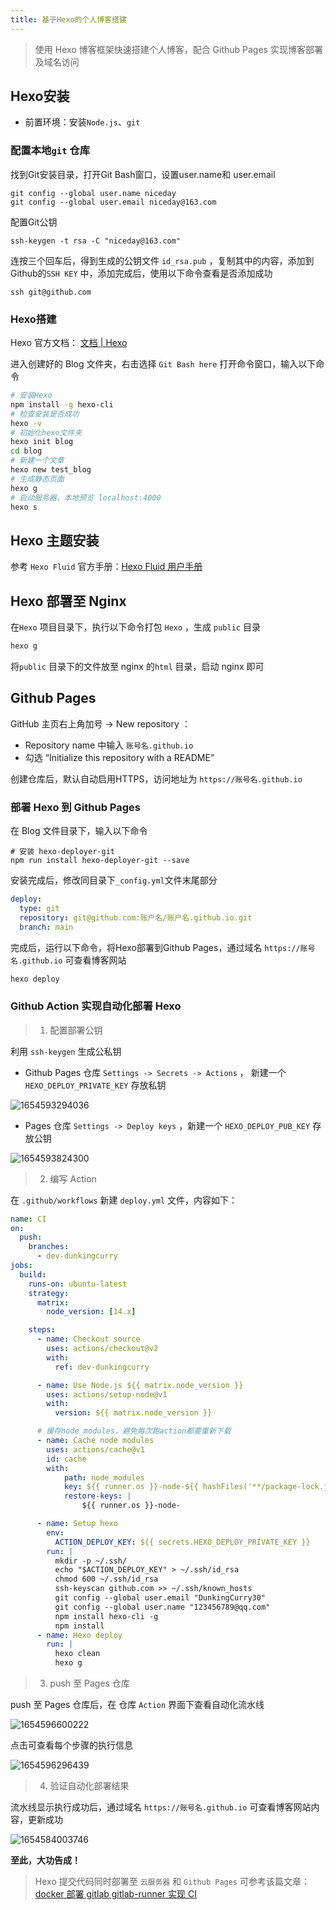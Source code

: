 ```yaml
---
title: 基于Hexo的个人博客搭建
---
```


> 使用 Hexo 博客框架快速搭建个人博客，配合 Github Pages 实现博客部署及域名访问

## Hexo安装

- 前置环境：安装`Node.js`、`git` 

### 配置本地`git` 仓库

 找到Git安装目录，打开Git Bash窗口，设置user.name和 user.email  

```shell
git config --global user.name niceday
git config --global user.email niceday@163.com
```

配置Git公钥

```shell
ssh-keygen -t rsa -C "niceday@163.com"
```

连按三个回车后，得到生成的公钥文件 `id_rsa.pub` ，复制其中的内容，添加到Github的`SSH KEY` 中，添加完成后，使用以下命令查看是否添加成功

```shell
ssh git@github.com
```



### Hexo搭建

Hexo 官方文档：  [文档 | Hexo](https://hexo.io/zh-cn/docs/index.html) 

进入创建好的 Blog 文件夹，右击选择 `Git Bash here` 打开命令窗口，输入以下命令

```bash
# 安装Hexo
npm install -g hexo-cli
# 检查安装是否成功
hexo -v
# 初始化hexo文件夹
hexo init blog
cd blog
# 新建一个文章
hexo new test_blog
# 生成静态页面
hexo g
# 启动服务器，本地预览 localhost:4000
hexo s
```

## Hexo 主题安装

参考 `Hexo Fluid` 官方手册：[Hexo Fluid 用户手册](https://hexo.fluid-dev.com/docs)

## Hexo 部署至 Nginx

在`Hexo` 项目目录下，执行以下命令打包 `Hexo` ，生成 `public` 目录

```bash
hexo g
```

将`public` 目录下的文件放至 nginx 的`html` 目录，启动 nginx 即可

## Github Pages 

GitHub 主页右上角加号 -> New repository ：

- Repository name 中输入 `账号名.github.io`
- 勾选 “Initialize this repository with a README”

创建仓库后，默认自动启用HTTPS，访问地址为 `https://账号名.github.io` 



### 部署 Hexo 到 Github Pages

在 Blog 文件目录下，输入以下命令

```shell
# 安装 hexo-deployer-git
npm run install hexo-deployer-git --save
```
安装完成后，修改同目录下`_config.yml`文件末尾部分

```yaml
deploy:
  type: git
  repository: git@github.com:账户名/账户名.github.io.git
  branch: main
```

完成后，运行以下命令，将Hexo部署到Github Pages，通过域名 `https://账号名.github.io` 可查看博客网站

```bash
hexo deploy
```



### Github Action 实现自动化部署 Hexo

> 1. 配置部署公钥

利用 `ssh-keygen` 生成公私钥

- Github Pages 仓库  `Settings -> Secrets -> Actions` ， 新建一个 ` HEXO_DEPLOY_PRIVATE_KEY ` 存放私钥

![1654593294036](../blog-assets/基于Github个人博客搭建/1654593294036.png)

- Pages 仓库  `Settings -> Deploy keys` ，新建一个 `HEXO_DEPLOY_PUB_KEY` 存放公钥  

![1654593824300](../blog-assets/基于Github个人博客搭建/1654593824300.png)

> 2. 编写 Action

 在 `.github/workflows` 新建 `deploy.yml` 文件，内容如下：

```yaml
name: CI
on:
  push:
    branches:
      - dev-dunkingcurry
jobs:
  build:
    runs-on: ubuntu-latest
    strategy:
      matrix:
        node_version: [14.x]

    steps:
      - name: Checkout source
        uses: actions/checkout@v2
        with:
          ref: dev-dunkingcurry

      - name: Use Node.js ${{ matrix.node_version }}
        uses: actions/setup-node@v1
        with:
          version: ${{ matrix.node_version }}

      # 缓存node_modules，避免每次跑action都要重新下载
      - name: Cache node modules
        uses: actions/cache@v1    
        id: cache    
        with:
        	path: node_modules
        	key: ${{ runner.os }}-node-${{ hashFiles('**/package-lock.json') }}
        	restore-keys: |
          		${{ runner.os }}-node-

      - name: Setup hexo
        env:
          ACTION_DEPLOY_KEY: ${{ secrets.HEXO_DEPLOY_PRIVATE_KEY }}
        run: |
          mkdir -p ~/.ssh/
          echo "$ACTION_DEPLOY_KEY" > ~/.ssh/id_rsa
          chmod 600 ~/.ssh/id_rsa
          ssh-keyscan github.com >> ~/.ssh/known_hosts
          git config --global user.email "DunkingCurry30"
          git config --global user.name "123456789@qq.com"
          npm install hexo-cli -g
          npm install
      - name: Hexo deploy
        run: |
          hexo clean
          hexo g
```

> 3. push 至 Pages 仓库

push 至 Pages 仓库后，在 仓库 `Action` 界面下查看自动化流水线

![1654596600222](../blog-assets/基于Github个人博客搭建/1654596600222.png)



点击可查看每个步骤的执行信息

![1654596296439](../blog-assets/基于Github个人博客搭建/1654596296439.png)

> 4. 验证自动化部署结果

流水线显示执行成功后，通过域名 `https://账号名.github.io` 可查看博客网站内容，更新成功

![1654584003746](../blog-assets/基于Github个人博客搭建/1654584003746.png)

**至此，大功告成！**



> Hexo 提交代码同时部署至 `云服务器` 和 `Github Pages` 可参考该篇文章： [docker 部署 gitlab gitlab-runner 实现 CI](https://dunkingcurry30.github.io/2022/06/07/Gitlab搭建及实现CI/) 